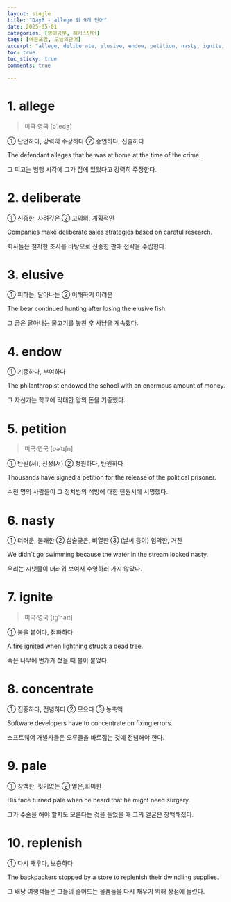 ```yaml
---
layout: single
title: "Day8 - allege 외 9개 단어"
date: 2025-05-01
categories: [영어공부, 해커스단어]
tags: [예문포함, 오늘의단어]
excerpt: "allege, deliberate, elusive, endow, petition, nasty, ignite, concentrate, pale, replenish"
toc: true
toc_sticky: true
comments: true

---
```


# 1. allege
> 미국∙영국 [əˈledʒ]

① 단언하다, 강력히 주장하다 ② 증언하다, 진술하다

The defendant alleges that he was at home at the time of the crime.

그 피고는 범행 시각에 그가 집에 있었다고 강력히 주장한다.


# 2. deliberate
① 신중한, 사려깊은 ② 고의의, 계획적인

Companies make deliberate sales strategies based on careful research.

회사들은 철저한 조사를 바탕으로 신중한 판매 전략을 수립한다.

# 3. elusive
① 피하는, 달아나는 ② 이해하기 어려운

The bear continued hunting after losing the elusive fish.

그 곰은 달아나는 물고기를 놓친 후 사냥을 계속했다.

# 4. endow
① 기증하다, 부여하다

The philanthropist endowed the school with an enormous amount of money.

그 자선가는 학교에 막대한 양의 돈을 기증했다.

# 5. petition
> 미국∙영국 [pəˈtɪʃn]

① 탄원(서), 진정(서) ② 청원하다, 탄원하다

Thousands have signed a petition for the release of the political prisoner.

수천 명의 사람들이 그 정치범의 석방에 대한 탄원서에 서명했다.

# 6. nasty
① 더러운, 불쾌한 ② 심술궂은, 비열한 ③ (날씨 등이) 험악한, 거친

We didn`t go swimming because the water in the stream looked nasty.

우리는 시냇물이 더러워 보여서 수영하러 가지 않았다.

# 7. ignite
> 미국∙영국 [ɪɡˈnaɪt]

① 불을 붙이다, 점화하다

A fire ignited when lightning struck a dead tree.

죽은 나무에 번개가 쳤을 때 불이 붙었다.

# 8. concentrate
① 집중하다, 전념하다 ② 모으다 ③ 농축액

Software developers have to concentrate on fixing errors.

소프트웨어 개발자들은 오류들을 바로잡는 것에 전념해야 한다.

# 9. pale
① 창백한, 핏기없는 ② 옅은,희미한

His face turned pale when he heard that he might need surgery.

그가 수술을 해야 할지도 모른다는 것을 들었을 때 그의 얼굴은 창백해졌다.

# 10. replenish
① 다시 채우다, 보충하다

The backpackers stopped by a store to replenish their dwindling supplies.

그 배낭 여행객들은 그들의 줄어드는 물품들을 다시 채우기 위해 상점에 들렀다.